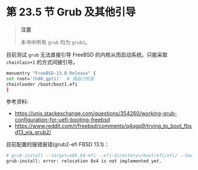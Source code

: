 # 第 23.5 节 Grub 及其他引导

> **注意**
>
> 本书中所有 `grub` 均为 `grub2`。

目前测试 `grub` 无法直接引导 FreeBSD 的内核从而启动系统。只能采取 `chainlain+1` 的方式间接引导。

```sh
menuentry "FreeBSD-13.0 Release" {
set root='(hd0,gpt1)'  # 请自己检查
chainloader /boot/boot1.efi
}
```

参考资料:

- <https://unix.stackexchange.com/questions/354260/working-grub-configuration-for-uefi-booting-freebsd>
- <https://www.reddit.com/r/freebsd/comments/q4qgq9/trying_to_boot_fbsd13_via_grub2/>

目前配置的报错报错(grub2-efi FBSD 13.1)：

```sh
# grub-install --target=x86_64-efi --efi-directory=/boot/efi/efi/ --bootloader-id=grub --boot-directory=/boot/ --modules="part_gpt part_msdos bsd zfs"
grub-install: error: relocation 0x4 is not implemented yet.
```
